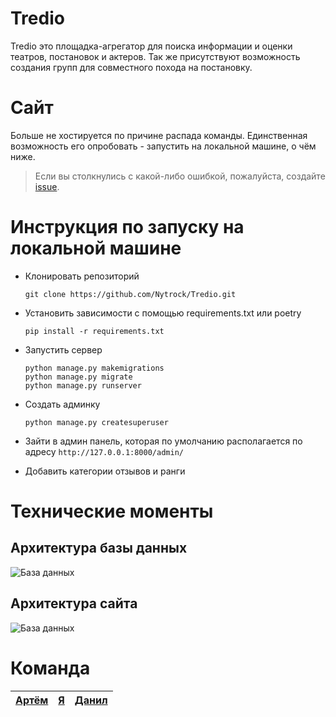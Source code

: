 # Tredio

Tredio это площадка-агрегатор для поиска информации и оценки театров, постановок и актеров. Так же присутствуют возможность создания групп для совместного похода на постановку. 


# Сайт

Больше не хостируется по причине распада команды. Единственная возможность его опробовать - запустить на локальной машине, о чём ниже.

> Если вы столкнулись с какой-либо ошибкой, пожалуйста, создайте [issue](https://github.com/Nytrock/Tredio/issues).



# Инструкция по запуску на локальной машине

 - Клонировать репозиторий

	```shell
	git clone https://github.com/Nytrock/Tredio.git
	```

 - Установить зависимости с помощью requirements.txt или poetry
	```shell
	pip install -r requirements.txt
	```

 - Запустить сервер
	```shell
	python manage.py makemigrations
	python manage.py migrate
	python manage.py runserver
	```

 - Создать админку
	```shell
	python manage.py createsuperuser
	``` 

 - Зайти в админ панель, которая по умолчанию располагается по адресу `http://127.0.0.1:8000/admin/` 
 - Добавить категории отзывов и ранги
 

# Технические моменты

## Архитектура базы данных

![База данных](https://cdn.discordapp.com/attachments/968543211448594457/980101919601229864/models.png)

## Архитектура сайта

![База данных](https://cdn.discordapp.com/attachments/969630188155584512/980098403583271002/Untitled_Diagram.drawio.png)

# Команда

|[Артём](https://github.com/Jubastik)  |[Я](https://github.com/Nytrock)  | [Данил](https://github.com/PatriotRossii) |
|--|--|--|

